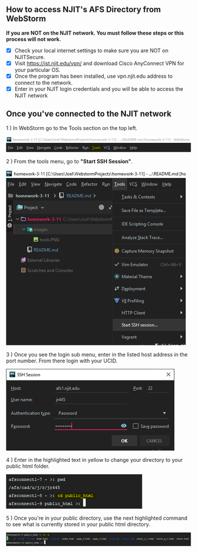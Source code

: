## How to access NJIT's AFS Directory from WebStorm
**If you are NOT on the NJIT network. You must follow these steps or this process will not work.**
- [x] Check your local internet settings to make sure you are NOT on NJITSecure.
- [x] Visit https://ist.njit.edu/vpn/ and download Cisco AnyConnect VPN for your particular OS.
- [x] Once the program has been installed, use vpn.njit.edu address to connect to the network.
- [x] Enter in your NJIT login credentials and you will be able to access the NJIT network 

## Once you've connected to the NJIT network

1 ) In WebStorm go to the Tools section on the top left.

![](images/tools.PNG)

2 ) From the tools menu, go to **"Start SSH Session"**.

![](images/tools1.png)

3 ) Once you see the login sub menu, enter in the listed host address in the port number. From there login with your UCID.

![](images/tools2.PNG)

4 ) Enter in the highlighted text in yellow to change your directory to your public html folder.

![](images/tools3.PNG)

5 ) Once you're in your public directory, use the next highlighted command to see what is currently stored in your public html directory.

![](images/tools4.PNG)

